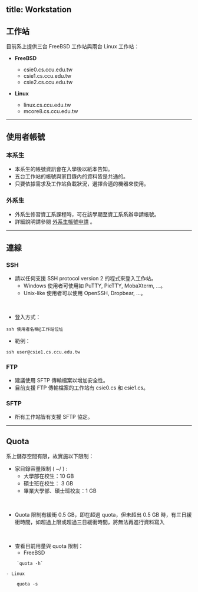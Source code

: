 title: Workstation
---

## 工作站
目前系上提供三台 FreeBSD 工作站與兩台 Linux 工作站：
- **FreeBSD**
    - csie0.cs.ccu.edu.tw
    - csie1.cs.ccu.edu.tw
    - csie2.cs.ccu.edu.tw

- **Linux**
    - linux.cs.ccu.edu.tw
    - mcore8.cs.ccu.edu.tw

----

## 使用者帳號

### 本系生
- 本系生的帳號資訊會在入學後以紙本告知。
- 五台工作站的帳號與家目錄內的資料皆是共通的。
- 只要依據需求及工作站負載狀況，選擇合適的機器來使用。

### 外系生
- 外系生修習資工系課程時，可在該學期至資工系系辦申請帳號。
- 詳細說明請參閱 [外系生帳號申請](./external.html) 。

----

## 連線
### SSH
- 請以任何支援 SSH protocol version 2 的程式來登入工作站。
    - Windows 使用者可使用如 PuTTY, PieTTY, MobaXterm, ...。
    - Unix-like 使用者可以使用 OpenSSH, Dropbear, ...。
<br/>

- 登入方式：
``` Shell-Script
ssh 使用者名稱@工作站位址
```
- 範例：
``` Shell-Script
ssh user@csie1.cs.ccu.edu.tw
```
### FTP
- 建議使用 SFTP 傳輸檔案以增加安全性。
- 目前支援 FTP 傳輸檔案的工作站有 csie0.cs 和 csie1.cs。

### SFTP
- 所有工作站皆有支援 SFTP 協定。

----

## Quota 
系上儲存空間有限，故實施以下限制：
- 家目錄容量限制 ( ~/ ) :
    - 大學部在校生：10 GB
    - 碩士班在校生： 3 GB
    - 畢業大學部、碩士班校友：1 GB
<br/>

- Quota 限制有緩衝 0.5 GB，即在超過 quota，但未超出 0.5 GB 時，有三日緩衝時間，如超過上限或超過三日緩衝時間，將無法再進行資料寫入
<br/>

- 查看目前用量與 quota 限制：
    - FreeBSD
``` Shell-Script
    `quota -h`
```
    - Linux
``` Shell-Script
    quota -s
```

